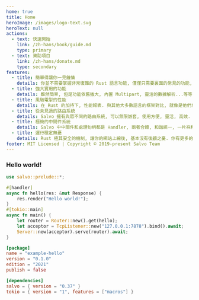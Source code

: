 ```yaml
---
home: true
title: Home
heroImage: /images/logo-text.svg
heroText: null
actions:
  - text: 快速開始
    link: /zh-hans/book/guide.md
    type: primary
  - text: 資助項目
    link: /zh-hans/donate.md
    type: secondary
features:
  - title: 簡單得讓你一見鐘情
    details: 你並不需要掌握非常復雜的 Rust 語言功能, 僅僅只需要裏面的常見的功能, 就可以寫出強大高效的服務器, 媲美 Go 類的 Web 服務器框架的開發速度.
  - title: 強大實用的功能
    details: 雖然簡單, 但是功能依舊強大, 內置 Multipart, 靈活的數據解析...等等, 能滿足大多數業務場景需求.
  - title: 風馳電掣的性能
    details: 在 Rust 的加持下, 性能報表. 與其他大多數語言的框架對比, 就像是他們拿著大炮, 你直接就出了核武器.
  - title: 從未見過的路由系統
    details: Salvo 擁有與眾不同的路由系統, 可以無限嵌套, 使用方便, 靈活, 高效. 你可以用各種姿勢隨心所欲地使用它, 它能帶給你前所未有的極致快感. 
  - title: 極簡的中間件系統
    details: Salvo 中中間件和處理句柄都是 Handler, 兩者合體, 和諧統一, 一片祥和. 官方提供豐富且靈活的中間件實現.
  - title: 運行穩定無憂
    details: Rust 極其安全的機制, 讓你的網站上線後, 基本沒有後顧之憂. 你有更多的時間和...在...啪啪啪享受性福時光, 而不是在電腦前焦頭爛額地啪啪啪地敲著鍵盤搶救你的服務器程序.
footer: MIT Licensed | Copyright © 2019-present Salvo Team
---
```


### Hello world!

<CodeGroup>
  <CodeGroupItem title="main.rs" active>
  
```rust
use salvo::prelude::*;

#[handler]
async fn hello(res: &mut Response) {
    res.render("Hello world!");
}
#[tokio::main]
async fn main() {
    let router = Router::new().get(hello);
    let acceptor = TcpListener::new("127.0.0.1:7878").bind().await;
    Server::new(acceptor).serve(router).await;
}
```

  </CodeGroupItem>
  <CodeGroupItem title="Cargo.toml">
  
```toml
[package]
name = "example-hello"
version = "0.1.0"
edition = "2021"
publish = false

[dependencies]
salvo = { version = "0.37" }
tokio = { version = "1", features = ["macros"] }
```

  </CodeGroupItem>
</CodeGroup>
